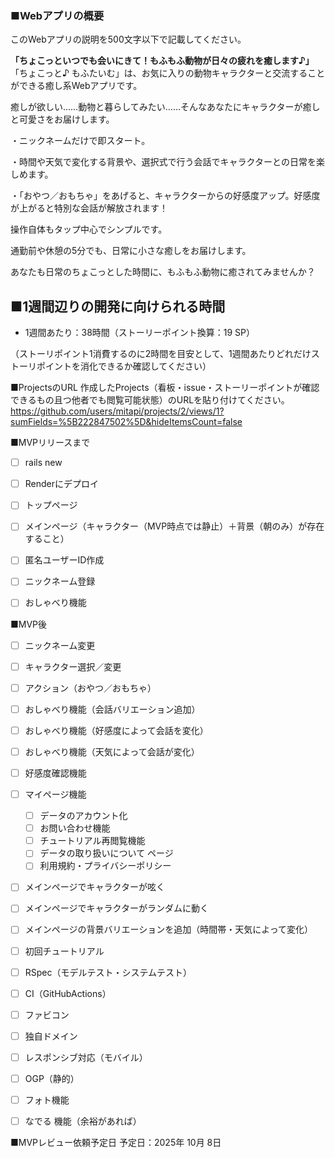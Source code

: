### ■Webアプリの概要
このWebアプリの説明を500文字以下で記載してください。

**「ちょこっといつでも会いにきて！もふもふ動物が日々の疲れを癒します♪」**
「ちょこっと♪ もふたいむ」は、お気に入りの動物キャラクターと交流することができる癒し系Webアプリです。

癒しが欲しい……動物と暮らしてみたい……そんなあなたにキャラクターが癒しと可愛さをお届けします。

・ニックネームだけで即スタート。

・時間や天気で変化する背景や、選択式で行う会話でキャラクターとの日常を楽しめます。

・「おやつ／おもちゃ」をあげると、キャラクターからの好感度アップ。好感度が上がると特別な会話が解放されます！

操作自体もタップ中心でシンプルです。

通勤前や休憩の5分でも、日常に小さな癒しをお届けします。

あなたも日常のちょこっとした時間に、もふもふ動物に癒されてみませんか？


## ■1週間辺りの開発に向けられる時間
- 1週間あたり：38時間（ストーリーポイント換算：19 SP）

（ストーリポイント1消費するのに2時間を目安として、1週間あたりどれだけストーリポイントを消化できるか確認してください）


■ProjectsのURL
作成したProjects（看板・issue・ストーリーポイントが確認できるもの且つ他者でも閲覧可能状態）のURLを貼り付けてください。
https://github.com/users/mitapi/projects/2/views/1?sumFields=%5B222847502%5D&hideItemsCount=false


■MVPリリースまで
- [ ] rails new
- [ ] Renderにデプロイ
- [ ] トップページ
- [ ] メインページ（キャラクター（MVP時点では静止）＋背景（朝のみ）が存在すること）
- [ ] 匿名ユーザーID作成
- [ ] ニックネーム登録
- [ ] おしゃべり機能


■MVP後
- [ ] ニックネーム変更
- [ ] キャラクター選択／変更
- [ ] アクション（おやつ／おもちゃ）
- [ ] おしゃべり機能（会話バリエーション追加）
- [ ] おしゃべり機能（好感度によって会話を変化）
- [ ] おしゃべり機能（天気によって会話が変化）
- [ ] 好感度確認機能
- [ ] マイページ機能
  - [ ] データのアカウント化
  - [ ] お問い合わせ機能
  - [ ] チュートリアル再閲覧機能
  - [ ] データの取り扱いについて ページ
  - [ ] 利用規約・プライバシーポリシー

- [ ] メインページでキャラクターが呟く
- [ ] メインページでキャラクターがランダムに動く
- [ ] メインページの背景バリエーションを追加（時間帯・天気によって変化）
- [ ] 初回チュートリアル

- [ ] RSpec（モデルテスト・システムテスト）
- [ ] CI（GitHubActions）
- [ ] ファビコン
- [ ] 独自ドメイン
- [ ] レスポンシブ対応（モバイル）
- [ ] OGP（静的）

- [ ] フォト機能
- [ ] なでる 機能（余裕があれば）


■MVPレビュー依頼予定日
予定日：2025年 10月 8日

